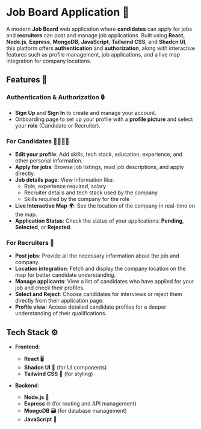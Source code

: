 # Job Board Application 🎯

A modern **Job Board** web application where **candidates** can apply for jobs and **recruiters** can post and manage job applications. Built using **React**, **Node.js**, **Express**, **MongoDB**, **JavaScript**, **Tailwind CSS**, and **Shadcn UI**, this platform offers **authentication** and **authorization**, along with interactive features such as profile management, job applications, and a live map integration for company locations.

## Features 🌟

### **Authentication & Authorization** 🔒
- **Sign Up** and **Sign In** to create and manage your account.
- Onboarding page to set up your profile with a **profile picture** and select your **role** (Candidate or Recruiter).

### **For Candidates** 👩‍💻👨‍💻
- **Edit your profile**: Add skills, tech stack, education, experience, and other personal information.
- **Apply for jobs**: Browse job listings, read job descriptions, and apply directly.
- **Job details page**: View information like:
  - Role, experience required, salary
  - Recruiter details and tech stack used by the company
  - Skills required by the company for the role
- **Live Interactive Map** 🌍: See the location of the company in real-time on the map.
- **Application Status**: Check the status of your applications: **Pending**, **Selected**, or **Rejected**.

### **For Recruiters** 💼
- **Post jobs**: Provide all the necessary information about the job and company.
- **Location integration**: Fetch and display the company location on the map for better candidate understanding.
- **Manage applicants**: View a list of candidates who have applied for your job and check their profiles.
- **Select and Reject**: Choose candidates for interviews or reject them directly from their application page.
- **Profile view**: Access detailed candidate profiles for a deeper understanding of their qualifications.

## Tech Stack ⚙️

- **Frontend**:  
  - **React** 🖥️
  - **Shadcn UI** 💅 (for UI components)
  - **Tailwind CSS** 🎨 (for styling)

- **Backend**:  
  - **Node.js** 🔧
  - **Express** 🌐 (for routing and API management)
  - **MongoDB** 🗃️ (for database management)
  - **JavaScript** 📝






